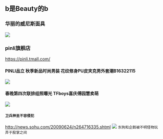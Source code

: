 ## b是Beauty的b
### 华丽的威尼斯面具
![](http://cimg.163.com/abroad/0402/16/mask08.jpg)

### pinli旗舰店
https://pinli.tmall.com/
#### PINLI品立 秋季新品时尚男装 花纹修身PU皮夹克男外套潮B16322115
![](https://img.alicdn.com/imgextra/i2/1112208168/TB2GDhWf8U4h1JjSZFLXXaFMpXa_!!1112208168.jpg)

#### 春晚第四次联排组照曝光 TFboys喜庆傅园慧卖萌
![](http://news.youth.cn/yl/201701/W020170122511693205178.jpg)
#### `卫兵神圣不容侵犯`
http://news.sohu.com/20090624/n264716335.shtml
![](http://news.youth.cn/yl/201701/W020170122511693746223.jpg)
`东狗和企鹅被不明怪物玩弄于股掌之间`
